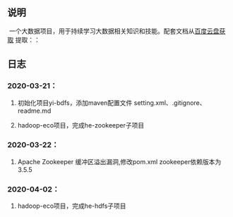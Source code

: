 

## 说明

​		一个大数据项目，用于持续学习大数据相关知识和技能。配套文档从[百度云盘获取]() 提取：：

## 日志

### 2020-03-21：

1. 初始化项目yi-bdfs，添加maven配置文件 setting.xml、.gitignore、readme.md

2. hadoop-eco项目，完成he-zookeeper子项目

### 2020-03-22：

1. Apache Zookeeper 缓冲区溢出漏洞,修改pom.xml zookeeper依赖版本为3.5.5                       

### 2020-04-02：

1. hadoop-eco项目，完成he-hdfs子项目

